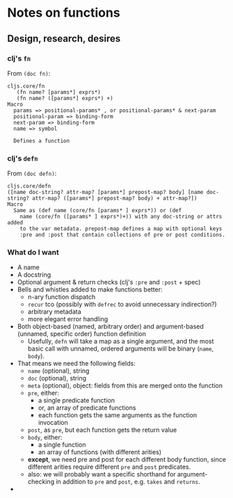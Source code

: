 # Notes on functions
## Design, research, desires

### clj's `fn`
From `(doc fn)`:
```
cljs.core/fn
   (fn name? [params*] exprs*)
   (fn name? ([params*] exprs*) +)
Macro
  params => positional-params* , or positional-params* & next-param
  positional-param => binding-form
  next-param => binding-form
  name => symbol

  Defines a function
```

### clj's `defn`
From `(doc defn)`:
```
cljs.core/defn
([name doc-string? attr-map? [params*] prepost-map? body] [name doc-string? attr-map? ([params*] prepost-map? body) + attr-map?])
Macro
  Same as (def name (core/fn [params* ] exprs*)) or (def
    name (core/fn ([params* ] exprs*)+)) with any doc-string or attrs added
    to the var metadata. prepost-map defines a map with optional keys
    :pre and :post that contain collections of pre or post conditions.
```

### What do I want
* A name
* A docstring
* Optional argument & return checks (clj's `:pre` and `:post` + spec)
* Bells and whistles added to make functions better:
  - n-ary function dispatch
  - `recur` tco (possibly with `defrec` to avoid unnecessary indirection?)
  - arbitrary metadata
  - more elegant error handling
* Both object-based (named, arbitrary order) and argument-based (unnamed, specific order) function definition
  - Usefully, `defn` will take a map as a single argument, and the most basic call with unnamed, ordered arguments will be binary (`name`, `body`).
* That means we need the following fields:
  - `name` (optional), string
  - `doc` (optional), string
  - `meta` (optional), object: fields from this are merged onto the function
  - `pre`, either:
    * a single predicate function
    * or, an array of predicate functions
    * each function gets the same arguments as the function invocation
  - `post`, as `pre`, but each function gets the return value
  - `body`, either:
    * a single function
    * an array of functions (with different arities)
  - **except**, we need pre and post for each different body function, since different arities require different `pre` and `post` predicates.
  - also: we will probably want a specific shorthand for argument-checking in addition to `pre` and `post`, e.g. `takes` and `returns`.
* 
